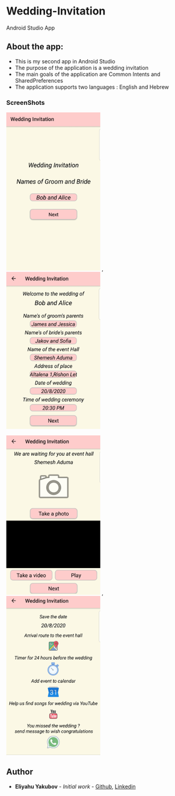 # Wedding-Invitation
Android Studio App

## About the app:

- This is my second app in Android Studio 
- The purpose of the application is a wedding invitation 
- The main goals of the application are Common Intents and SharedPreferences 
- The application supports two languages : English and Hebrew


### ScreenShots
<img src="https://github.com/EliYakubov7/Wedding-Invitation/blob/master/screenshots/main_activity.jpg" width="250"> , <img src="https://github.com/EliYakubov7/Wedding-Invitation/blob/master/screenshots/details_activity.jpg" width="250">

<img src="https://github.com/EliYakubov7/Wedding-Invitation/blob/master/screenshots/picture_and_video_activity.jpg" width="250"> ,<img src="https://github.com/EliYakubov7/Wedding-Invitation/blob/master/screenshots/common_intents_activity.jpg" width="250">

## Author

* **Eliyahu Yakubov** - *Initial work* - [Github](https://github.com/EliYakubov7), [Linkedin](https://www.linkedin.com/in/eli-yakubov-961908173)


